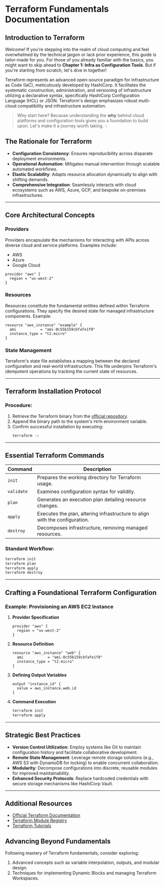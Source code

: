 # Terraform Fundamentals Documentation

## Introduction to Terraform
Welcome! If you're stepping into the realm of cloud computing and feel overwhelmed by the technical jargon or lack prior experience, this guide is tailor-made for you. For those of you already familiar with the basics, you might want to skip ahead to **Chapter 1: Infra as Configuration Tools**. But if you're starting from scratch, let's dive in together!

Terraform represents an advanced open-source paradigm for Infrastructure as Code (IaC), meticulously developed by HashiCorp. It facilitates the systematic construction, administration, and versioning of infrastructure utilizing a declarative syntax, specifically HashiCorp Configuration Language (HCL) or JSON. Terraform's design emphasizes robust multi-cloud compatibility and infrastructure automation.

> Why start here? Because understanding the **why** behind cloud platforms and configuration tools gives you a foundation to build upon. Let's make it a journey worth taking. 💡

## The Rationale for Terraform
- **Configuration Consistency**: Ensures reproducibility across disparate deployment environments.
- **Operational Automation**: Mitigates manual intervention through scalable automated workflows.
- **Elastic Scalability**: Adapts resource allocation dynamically to align with shifting demands.
- **Comprehensive Integration**: Seamlessly interacts with cloud ecosystems such as AWS, Azure, GCP, and bespoke on-premises infrastructures.

---

## Core Architectural Concepts

### Providers
Providers encapsulate the mechanisms for interacting with APIs across diverse cloud and service platforms. Examples include:
- AWS
- Azure
- Google Cloud

```hcl
provider "aws" {
  region = "us-west-2"
}
```

### Resources
Resources constitute the fundamental entities defined within Terraform configurations. They specify the desired state for managed infrastructure components. Example:

```hcl
resource "aws_instance" "example" {
  ami           = "ami-0c55b159cbfafe1f0"
  instance_type = "t2.micro"
}
```

### State Management
Terraform's state file establishes a mapping between the declared configuration and real-world infrastructure. This file underpins Terraform's idempotent operations by tracking the current state of resources.

---

## Terraform Installation Protocol
### Procedure:
1. Retrieve the Terraform binary from the [official repository](https://developer.hashicorp.com/terraform/downloads).
2. Append the binary path to the system's `PATH` environment variable.
3. Confirm successful installation by executing:
   ```bash
   terraform -v
   ```

---

## Essential Terraform Commands

| Command   | Description                                         |
|-----------|-----------------------------------------------------|
| `init`    | Prepares the working directory for Terraform usage. |
| `validate`| Examines configuration syntax for validity.         |
| `plan`    | Generates an execution plan detailing resource changes. |
| `apply`   | Executes the plan, altering infrastructure to align with the configuration. |
| `destroy` | Decomposes infrastructure, removing managed resources. |

### Standard Workflow:
```bash
terraform init
terraform plan
terraform apply
terraform destroy
```

---

## Crafting a Foundational Terraform Configuration

### Example: Provisioning an AWS EC2 Instance
1. **Provider Specification**
   ```hcl
   provider "aws" {
     region = "us-west-2"
   }
   ```

2. **Resource Definition**
   ```hcl
   resource "aws_instance" "web" {
     ami           = "ami-0c55b159cbfafe1f0"
     instance_type = "t2.micro"
   }
   ```

3. **Defining Output Variables**
   ```hcl
   output "instance_id" {
     value = aws_instance.web.id
   }
   ```

4. **Command Execution**
   ```bash
   terraform init
   terraform apply
   ```

---

## Strategic Best Practices
- **Version Control Utilization**: Employ systems like Git to maintain configuration history and facilitate collaborative development.
- **Remote State Management**: Leverage remote storage solutions (e.g., AWS S3 with DynamoDB for locking) to enable concurrent collaboration.
- **Modularity**: Decompose configurations into discrete, reusable modules for improved maintainability.
- **Enhanced Security Protocols**: Replace hardcoded credentials with secure storage mechanisms like HashiCorp Vault.

---

## Additional Resources
- [Official Terraform Documentation](https://developer.hashicorp.com/terraform/docs)
- [Terraform Module Registry](https://registry.terraform.io/)
- [Terraform Tutorials](https://learn.hashicorp.com/terraform)

## Advancing Beyond Fundamentals
Following mastery of Terraform fundamentals, consider exploring:
1. Advanced concepts such as variable interpolation, outputs, and modular design.
2. Techniques for implementing Dynamic Blocks and managing Terraform Workspaces.
